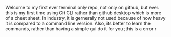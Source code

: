 Welcome to my first ever terminal only repo, not only on github, but ever. this is my first time using Git CLI rather than github desktop which is more of a cheet sheet. In industry, it is gernerally not used because of how heavy it is compared to a command line version. Also, its better to learn the commands, rather than having a simple gui do it for you ;this is a error r
